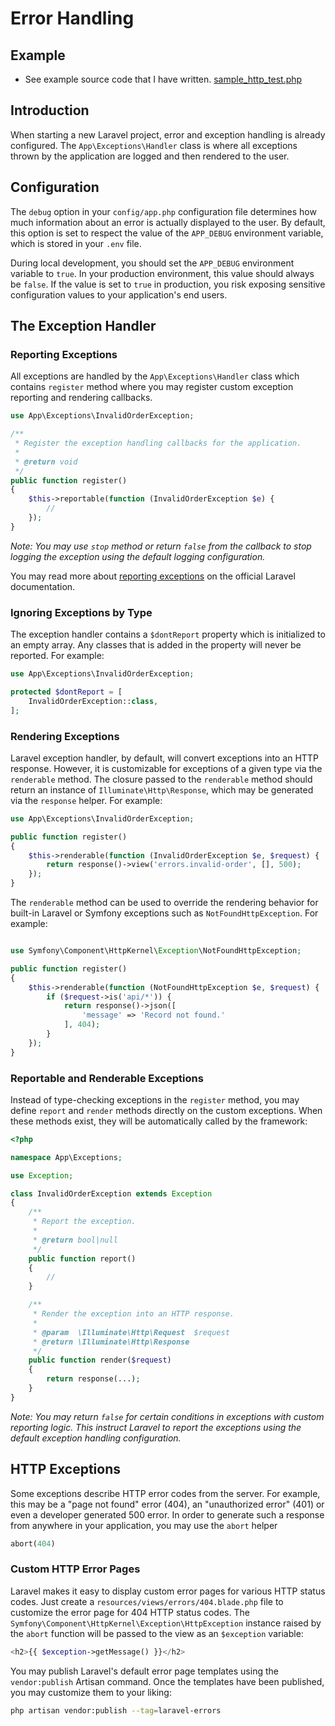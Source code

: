 # Error Handling

## Example

- See example source code that I have written. [sample_http_test.php](src/sample_error_handling.php)

## Introduction

When starting a new Laravel project, error and exception handling is already configured. The `App\Exceptions\Handler` class is where all exceptions thrown by the application are logged and then rendered to the user.

## Configuration

The `debug` option in your `config/app.php` configuration file determines how much information about an error is actually displayed to the user. By default, this option is set to respect the value of the `APP_DEBUG` environment variable, which is stored in your `.env` file.

During local development, you should set the `APP_DEBUG` environment variable to `true`. In your production environment, this value should always be `false`. If the value is set to `true` in production, you risk exposing sensitive configuration values to your application's end users.

## The Exception Handler

### Reporting Exceptions

All exceptions are handled by the `App\Exceptions\Handler` class which contains `register` method where you may register custom exception reporting and rendering callbacks.

```php
use App\Exceptions\InvalidOrderException;

/**
 * Register the exception handling callbacks for the application.
 *
 * @return void
 */
public function register()
{
    $this->reportable(function (InvalidOrderException $e) {
        //
    });
}
```

_Note: You may use `stop` method or return `false` from the callback to stop logging the exception using the default logging configuration._

You may read more about [reporting exceptions](https://laravel.com/docs/8.x/errors#reporting-exceptions) on the official Laravel documentation.

### Ignoring Exceptions by Type

The exception handler contains a `$dontReport` property which is initialized to an empty array. Any classes that is added in the property will never be reported. For example:

```php
use App\Exceptions\InvalidOrderException;

protected $dontReport = [
    InvalidOrderException::class,
];
```

### Rendering Exceptions

Laravel exception handler, by default, will convert exceptions into an HTTP response. However, it is customizable for exceptions of a given type via the `renderable` method.
The closure passed to the `renderable` method should return an instance of `Illuminate\Http\Response`, which may be generated via the `response` helper. For example:

```php
use App\Exceptions\InvalidOrderException;

public function register()
{
    $this->renderable(function (InvalidOrderException $e, $request) {
        return response()->view('errors.invalid-order', [], 500);
    });
}
```

The `renderable` method can be used to override the rendering behavior for built-in Laravel or Symfony exceptions such as `NotFoundHttpException`. For example:

```php

use Symfony\Component\HttpKernel\Exception\NotFoundHttpException;

public function register()
{
    $this->renderable(function (NotFoundHttpException $e, $request) {
        if ($request->is('api/*')) {
            return response()->json([
                'message' => 'Record not found.'
            ], 404);
        }
    });
}
```

### Reportable and Renderable Exceptions

Instead of type-checking exceptions in the `register` method, you may define `report` and `render` methods directly on the custom exceptions. When these methods exist, they will be automatically called by the framework:

```php
<?php

namespace App\Exceptions;

use Exception;

class InvalidOrderException extends Exception
{
    /**
     * Report the exception.
     *
     * @return bool|null
     */
    public function report()
    {
        //
    }

    /**
     * Render the exception into an HTTP response.
     *
     * @param  \Illuminate\Http\Request  $request
     * @return \Illuminate\Http\Response
     */
    public function render($request)
    {
        return response(...);
    }
}
```

_Note: You may return `false` for certain conditions in exceptions with custom reporting logic. This instruct Laravel to report the exceptions using the default exception handling configuration._

## HTTP Exceptions

Some exceptions describe HTTP error codes from the server. For example, this may be a "page not found" error (404), an "unauthorized error" (401) or even a developer generated 500 error. In order to generate such a response from anywhere in your application, you may use the `abort` helper

```php
abort(404)
```

### Custom HTTP Error Pages

Laravel makes it easy to display custom error pages for various HTTP status codes. Just create a `resources/views/errors/404.blade.php` file to customize the error page for 404 HTTP status codes. The `Symfony\Component\HttpKernel\Exception\HttpException` instance raised by the `abort` function will be passed to the view as an `$exception` variable:

```php
<h2>{{ $exception->getMessage() }}</h2>
```

You may publish Laravel's default error page templates using the `vendor:publish` Artisan command. Once the templates have been published, you may customize them to your liking:

```bash
php artisan vendor:publish --tag=laravel-errors
```
